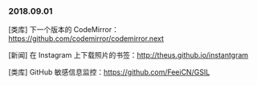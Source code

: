 ### 2018.09.01

[类库] 下一个版本的 CodeMirror：<https://github.com/codemirror/codemirror.next>

[新闻] 在 Instagram 上下载照片的书签：<http://theus.github.io/instantgram>

[类库] GitHub 敏感信息监控：<https://github.com/FeeiCN/GSIL>
